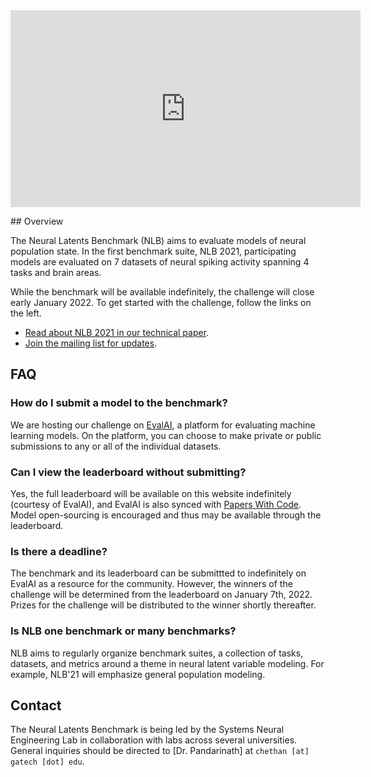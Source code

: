 <div style="margin-bottom:1em">
<iframe width="560" height="315" src="https://www.youtube.com/embed/o7dvFLHb5AY" frameborder="0" allow="accelerometer; autoplay; clipboard-write; encrypted-media; gyroscope; picture-in-picture" allowfullscreen></iframe>
</div>
## Overview

The Neural Latents Benchmark (NLB) aims to evaluate models of neural population state. In the first benchmark suite, NLB 2021, participating models are evaluated on 7 datasets of neural spiking activity spanning 4 tasks and brain areas.
<!-- Models should take multi-channel spiking activity as input and produce firing rate estimates as output. Rate estimates should then be submitted to the public challenge hosted on [EvalAI](https://eval.ai/).  -->
While the benchmark will be available indefinitely, the challenge will close early January 2022. To get started with the challenge, follow the links on the left.

- [Read about NLB 2021 in our technical paper](https://arxiv_link_here).
- [Join the mailing list for updates](https://forms.gle/o7BejfJ2S9hqJpM28).

## FAQ
### How do I submit a model to the benchmark?
We are hosting our challenge on [EvalAI](https://eval.ai/), a platform for evaluating machine learning models. On the platform, you can choose to make private or public submissions to any or all of the individual datasets.

### Can I view the leaderboard without submitting?
Yes, the full leaderboard will be available on this website indefinitely (courtesy of EvalAI), and EvalAI is also synced with [Papers With Code](https://paperswithcode.com/). Model open-sourcing is encouraged and thus may be available through the leaderboard.

### Is there a deadline?
The benchmark and its leaderboard can be submittted to indefinitely on EvalAI as a resource for the community. However, the winners of the challenge will be determined from the leaderboard on January 7th, 2022. Prizes for the challenge will be distributed to the winner shortly thereafter.

### Is NLB one benchmark or many benchmarks?
NLB aims to regularly organize benchmark suites, a collection of tasks, datasets, and metrics around a theme in neural latent variable modeling. For example, NLB'21 will emphasize general population modeling.

## Contact
The Neural Latents Benchmark is being led by the Systems Neural Engineering Lab in collaboration with labs across several universities. General inquiries should be directed to [Dr. Pandarinath] at `chethan [at] gatech [dot] edu`.
